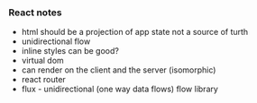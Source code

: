 ### React notes

 * html should be a projection of app state not a source of turth 
 * unidirectional flow
 * inline styles can be good?
 * virtual dom 
 * can render on the client and the server (isomorphic)
 * react router 
 * flux - unidirectional (one way data flows) flow library
 